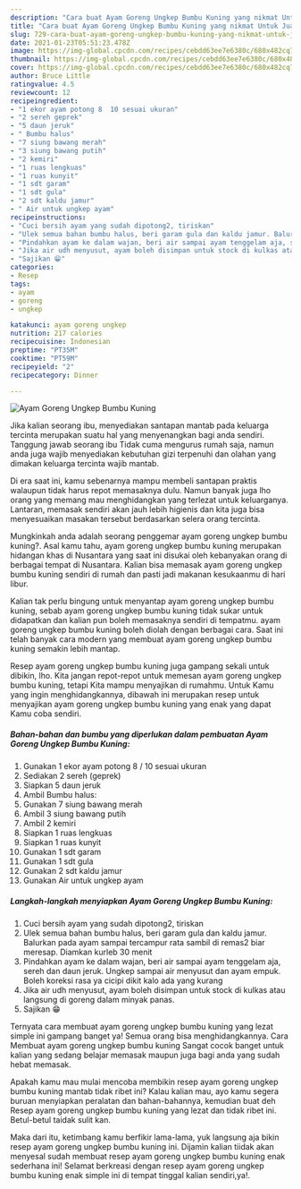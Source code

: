 ```yaml
---
description: "Cara buat Ayam Goreng Ungkep Bumbu Kuning yang nikmat Untuk Jualan"
title: "Cara buat Ayam Goreng Ungkep Bumbu Kuning yang nikmat Untuk Jualan"
slug: 729-cara-buat-ayam-goreng-ungkep-bumbu-kuning-yang-nikmat-untuk-jualan
date: 2021-01-23T05:51:23.478Z
image: https://img-global.cpcdn.com/recipes/cebdd63ee7e6380c/680x482cq70/ayam-goreng-ungkep-bumbu-kuning-foto-resep-utama.jpg
thumbnail: https://img-global.cpcdn.com/recipes/cebdd63ee7e6380c/680x482cq70/ayam-goreng-ungkep-bumbu-kuning-foto-resep-utama.jpg
cover: https://img-global.cpcdn.com/recipes/cebdd63ee7e6380c/680x482cq70/ayam-goreng-ungkep-bumbu-kuning-foto-resep-utama.jpg
author: Bruce Little
ratingvalue: 4.5
reviewcount: 12
recipeingredient:
- "1 ekor ayam potong 8  10 sesuai ukuran"
- "2 sereh geprek"
- "5 daun jeruk"
- " Bumbu halus"
- "7 siung bawang merah"
- "3 siung bawang putih"
- "2 kemiri"
- "1 ruas lengkuas"
- "1 ruas kunyit"
- "1 sdt garam"
- "1 sdt gula"
- "2 sdt kaldu jamur"
- " Air untuk ungkep ayam"
recipeinstructions:
- "Cuci bersih ayam yang sudah dipotong2, tiriskan"
- "Ulek semua bahan bumbu halus, beri garam gula dan kaldu jamur. Balurkan pada ayam sampai tercampur rata sambil di remas2 biar meresap. Diamkan kurleb 30 menit"
- "Pindahkan ayam ke dalam wajan, beri air sampai ayam tenggelam aja, sereh dan daun jeruk. Ungkep sampai air menyusut dan ayam empuk. Boleh koreksi rasa ya cicipi dikit kalo ada yang kurang"
- "Jika air udh menyusut, ayam boleh disimpan untuk stock di kulkas atau langsung di goreng dalam minyak panas."
- "Sajikan 😁"
categories:
- Resep
tags:
- ayam
- goreng
- ungkep

katakunci: ayam goreng ungkep 
nutrition: 217 calories
recipecuisine: Indonesian
preptime: "PT35M"
cooktime: "PT59M"
recipeyield: "2"
recipecategory: Dinner

---
```



![Ayam Goreng Ungkep Bumbu Kuning](https://img-global.cpcdn.com/recipes/cebdd63ee7e6380c/680x482cq70/ayam-goreng-ungkep-bumbu-kuning-foto-resep-utama.jpg)

Jika kalian seorang ibu, menyediakan santapan mantab pada keluarga tercinta merupakan suatu hal yang menyenangkan bagi anda sendiri. Tanggung jawab seorang ibu Tidak cuma mengurus rumah saja, namun anda juga wajib menyediakan kebutuhan gizi terpenuhi dan olahan yang dimakan keluarga tercinta wajib mantab.

Di era  saat ini, kamu sebenarnya mampu membeli santapan praktis walaupun tidak harus repot memasaknya dulu. Namun banyak juga lho orang yang memang mau menghidangkan yang terlezat untuk keluarganya. Lantaran, memasak sendiri akan jauh lebih higienis dan kita juga bisa menyesuaikan masakan tersebut berdasarkan selera orang tercinta. 



Mungkinkah anda adalah seorang penggemar ayam goreng ungkep bumbu kuning?. Asal kamu tahu, ayam goreng ungkep bumbu kuning merupakan hidangan khas di Nusantara yang saat ini disukai oleh kebanyakan orang di berbagai tempat di Nusantara. Kalian bisa memasak ayam goreng ungkep bumbu kuning sendiri di rumah dan pasti jadi makanan kesukaanmu di hari libur.

Kalian tak perlu bingung untuk menyantap ayam goreng ungkep bumbu kuning, sebab ayam goreng ungkep bumbu kuning tidak sukar untuk didapatkan dan kalian pun boleh memasaknya sendiri di tempatmu. ayam goreng ungkep bumbu kuning boleh diolah dengan berbagai cara. Saat ini telah banyak cara modern yang membuat ayam goreng ungkep bumbu kuning semakin lebih mantap.

Resep ayam goreng ungkep bumbu kuning juga gampang sekali untuk dibikin, lho. Kita jangan repot-repot untuk memesan ayam goreng ungkep bumbu kuning, tetapi Kita mampu menyajikan di rumahmu. Untuk Kamu yang ingin menghidangkannya, dibawah ini merupakan resep untuk menyajikan ayam goreng ungkep bumbu kuning yang enak yang dapat Kamu coba sendiri.

<!--inarticleads1-->

##### Bahan-bahan dan bumbu yang diperlukan dalam pembuatan Ayam Goreng Ungkep Bumbu Kuning:

1. Gunakan 1 ekor ayam potong 8 / 10 sesuai ukuran
1. Sediakan 2 sereh (geprek)
1. Siapkan 5 daun jeruk
1. Ambil  Bumbu halus:
1. Gunakan 7 siung bawang merah
1. Ambil 3 siung bawang putih
1. Ambil 2 kemiri
1. Siapkan 1 ruas lengkuas
1. Siapkan 1 ruas kunyit
1. Gunakan 1 sdt garam
1. Gunakan 1 sdt gula
1. Gunakan 2 sdt kaldu jamur
1. Gunakan  Air untuk ungkep ayam




<!--inarticleads2-->

##### Langkah-langkah menyiapkan Ayam Goreng Ungkep Bumbu Kuning:

1. Cuci bersih ayam yang sudah dipotong2, tiriskan
1. Ulek semua bahan bumbu halus, beri garam gula dan kaldu jamur. Balurkan pada ayam sampai tercampur rata sambil di remas2 biar meresap. Diamkan kurleb 30 menit
1. Pindahkan ayam ke dalam wajan, beri air sampai ayam tenggelam aja, sereh dan daun jeruk. Ungkep sampai air menyusut dan ayam empuk. Boleh koreksi rasa ya cicipi dikit kalo ada yang kurang
1. Jika air udh menyusut, ayam boleh disimpan untuk stock di kulkas atau langsung di goreng dalam minyak panas.
1. Sajikan 😁




Ternyata cara membuat ayam goreng ungkep bumbu kuning yang lezat simple ini gampang banget ya! Semua orang bisa menghidangkannya. Cara Membuat ayam goreng ungkep bumbu kuning Sangat cocok banget untuk kalian yang sedang belajar memasak maupun juga bagi anda yang sudah hebat memasak.

Apakah kamu mau mulai mencoba membikin resep ayam goreng ungkep bumbu kuning mantab tidak ribet ini? Kalau kalian mau, ayo kamu segera buruan menyiapkan peralatan dan bahan-bahannya, kemudian buat deh Resep ayam goreng ungkep bumbu kuning yang lezat dan tidak ribet ini. Betul-betul taidak sulit kan. 

Maka dari itu, ketimbang kamu berfikir lama-lama, yuk langsung aja bikin resep ayam goreng ungkep bumbu kuning ini. Dijamin kalian tiidak akan menyesal sudah membuat resep ayam goreng ungkep bumbu kuning enak sederhana ini! Selamat berkreasi dengan resep ayam goreng ungkep bumbu kuning enak simple ini di tempat tinggal kalian sendiri,ya!.

